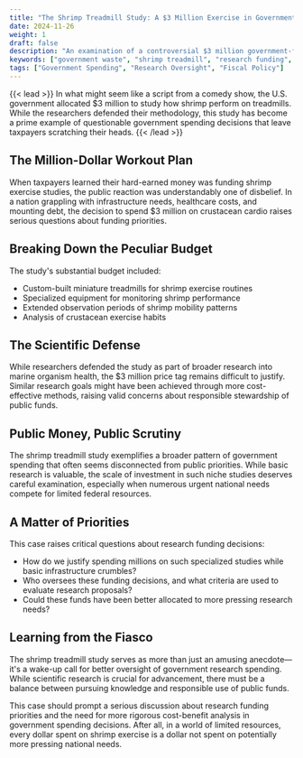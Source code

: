 ```yaml
---
title: "The Shrimp Treadmill Study: A $3 Million Exercise in Government Spending"
date: 2024-11-26
weight: 1
draft: false
description: "An examination of a controversial $3 million government-funded study involving shrimp on treadmills, highlighting questions about federal research spending priorities."
keywords: ["government waste", "shrimp treadmill", "research funding", "government spending", "scientific research", "funding priorities"]
tags: ["Government Spending", "Research Oversight", "Fiscal Policy"]
---
```


{{< lead >}}
In what might seem like a script from a comedy show, the U.S. government allocated $3 million to study how shrimp perform on treadmills. While the researchers defended their methodology, this study has become a prime example of questionable government spending decisions that leave taxpayers scratching their heads.
{{< /lead >}}

## The Million-Dollar Workout Plan

When taxpayers learned their hard-earned money was funding shrimp exercise studies, the public reaction was understandably one of disbelief. In a nation grappling with infrastructure needs, healthcare costs, and mounting debt, the decision to spend $3 million on crustacean cardio raises serious questions about funding priorities.

## Breaking Down the Peculiar Budget

The study's substantial budget included:

* Custom-built miniature treadmills for shrimp exercise routines
* Specialized equipment for monitoring shrimp performance
* Extended observation periods of shrimp mobility patterns
* Analysis of crustacean exercise habits

## The Scientific Defense

While researchers defended the study as part of broader research into marine organism health, the $3 million price tag remains difficult to justify. Similar research goals might have been achieved through more cost-effective methods, raising valid concerns about responsible stewardship of public funds.

## Public Money, Public Scrutiny

The shrimp treadmill study exemplifies a broader pattern of government spending that often seems disconnected from public priorities. While basic research is valuable, the scale of investment in such niche studies deserves careful examination, especially when numerous urgent national needs compete for limited federal resources.

## A Matter of Priorities

This case raises critical questions about research funding decisions:

* How do we justify spending millions on such specialized studies while basic infrastructure crumbles?
* Who oversees these funding decisions, and what criteria are used to evaluate research proposals?
* Could these funds have been better allocated to more pressing research needs?

## Learning from the Fiasco

The shrimp treadmill study serves as more than just an amusing anecdote—it's a wake-up call for better oversight of government research spending. While scientific research is crucial for advancement, there must be a balance between pursuing knowledge and responsible use of public funds.

This case should prompt a serious discussion about research funding priorities and the need for more rigorous cost-benefit analysis in government spending decisions. After all, in a world of limited resources, every dollar spent on shrimp exercise is a dollar not spent on potentially more pressing national needs.